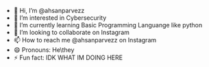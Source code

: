 - 👋 Hi, I’m @ahsanparvezz
- 👀 I’m interested in Cybersecurity
- 🌱 I’m currently learning Basic Programming Languange like python
- 💞️ I’m looking to collaborate on Instagram
- 📫 How to reach me @ahsanparvezz on Instagram
- 😄 Pronouns: He\they
- ⚡ Fun fact: IDK WHAT IM DOING HERE

<!---
ahsanparvezz/ahsanparvezz is a ✨ special ✨ repository because its `README.md` (this file) appears on your GitHub profile.
You can click the Preview link to take a look at your changes.
--->
